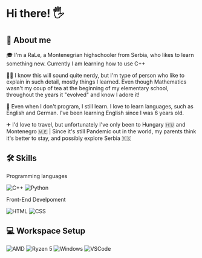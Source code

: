 # Hi there! 🖐

## 🚀 About me
🎓 I'm a RaLe, a Montenegrian highschooler from Serbia, who likes to learn something new. Currently I am learning
how to use C++

👩‍💻 I know this will sound quite nerdy, but I'm type of person who like to explain in such detail, mostly things I learned. 
Even though Mathematics wasn't my coup of tea at the beginning of my elementary school, throughout the years it "evolved" and know I adore it!

🏫 Even when I don't program, I still learn. I love to learn languages, such as English and German. I've been learning English
since I was 6 years old.

✈ I'd love to travel, but unfortunately I've only been to Hungary 🇭🇺 and Montenegro 🇲🇪 | Since it's still Pandemic out in the world, my parents think
it's better to stay, and possibly explore Serbia 🇷🇸

## 🛠 Skills
Programming languages

![C++](https://img.shields.io/badge/C++-37a779?style=for-the-badge&logo=Cㅤ&logoColor=white)
![Python](https://img.shields.io/badge/Python-F5C518?style=for-the-badge&logo=Pythonㅤ&logoColor=white)

Front-End Develpoment

![HTML](https://camo.githubusercontent.com/d63d473e728e20a286d22bb2226a7bf45a2b9ac6c72c59c0e61e9730bfe4168c/68747470733a2f2f696d672e736869656c64732e696f2f62616467652f48544d4c352d4533344632363f7374796c653d666f722d7468652d6261646765266c6f676f3d68746d6c35266c6f676f436f6c6f723d7768697465) ![CSS](https://camo.githubusercontent.com/3a0f693cfa032ea4404e8e02d485599bd0d192282b921026e89d271aaa3d7565/68747470733a2f2f696d672e736869656c64732e696f2f62616467652f435353332d3135373242363f7374796c653d666f722d7468652d6261646765266c6f676f3d63737333266c6f676f436f6c6f723d7768697465)

## 💻 Workspace Setup
![AMD](https://img.shields.io/badge/AMD-1B1F24?style=for-the-badge&logo=AMD&logoColor=white)
![Ryzen 5](https://img.shields.io/badge/Ryzenㅤ5-0078D6?style=for-the-badge&logo=AMD&logoColor=white)
![Windows](https://camo.githubusercontent.com/6af20814b73fa87bf69601142084f37ff997168b188e8508ba9f22dd214d14df/68747470733a2f2f696d672e736869656c64732e696f2f62616467652f57696e646f77735f31302d3030373844363f7374796c653d666f722d7468652d6261646765266c6f676f3d77696e646f7773266c6f676f436f6c6f723d7768697465) ![VSCode](https://camo.githubusercontent.com/3ade724cce65a6532e221df4176dbfc4c129597e84cb0bd98766e2860722ea28/68747470733a2f2f696d672e736869656c64732e696f2f62616467652f56535f436f64652d3030374143433f7374796c653d666f722d7468652d6261646765266c6f676f3d56697375616c2d53747564696f2d436f6465266c6f676f436f6c6f723d7768697465)

